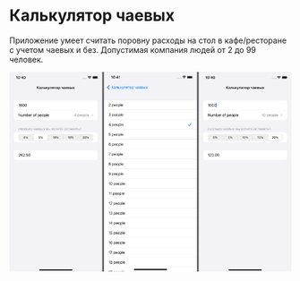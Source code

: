# Калькулятор чаевых 

Приложение умеет считать поровну расходы на стол в кафе/ресторане с учетом чаевых и без. Допустимая компания людей от 2 до 99 человек. 

![photo](/img/cr.png)
